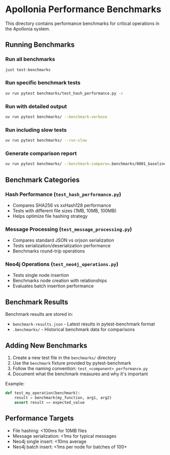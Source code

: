 # Apollonia Performance Benchmarks

This directory contains performance benchmarks for critical operations in the Apollonia system.

## Running Benchmarks

### Run all benchmarks

```bash
just test-benchmarks
```

### Run specific benchmark tests

```bash
uv run pytest benchmarks/test_hash_performance.py -v
```

### Run with detailed output

```bash
uv run pytest benchmarks/ --benchmark-verbose
```

### Run including slow tests

```bash
uv run pytest benchmarks/ --run-slow
```

### Generate comparison report

```bash
uv run pytest benchmarks/ --benchmark-compare=.benchmarks/0001_baseline.json
```

## Benchmark Categories

### Hash Performance (`test_hash_performance.py`)

- Compares SHA256 vs xxHash128 performance
- Tests with different file sizes (1MB, 10MB, 100MB)
- Helps optimize file hashing strategy

### Message Processing (`test_message_processing.py`)

- Compares standard JSON vs orjson serialization
- Tests serialization/deserialization performance
- Benchmarks round-trip operations

### Neo4j Operations (`test_neo4j_operations.py`)

- Tests single node insertion
- Benchmarks node creation with relationships
- Evaluates batch insertion performance

## Benchmark Results

Benchmark results are stored in:

- `benchmark-results.json` - Latest results in pytest-benchmark format
- `.benchmarks/` - Historical benchmark data for comparisons

## Adding New Benchmarks

1. Create a new test file in the `benchmarks/` directory
1. Use the `benchmark` fixture provided by pytest-benchmark
1. Follow the naming convention: `test_<component>_performance.py`
1. Document what the benchmark measures and why it's important

Example:

```python
def test_my_operation(benchmark):
    result = benchmark(my_function, arg1, arg2)
    assert result == expected_value
```

## Performance Targets

- File hashing: \<100ms for 10MB files
- Message serialization: \<1ms for typical messages
- Neo4j single insert: \<10ms average
- Neo4j batch insert: \<1ms per node for batches of 100+
